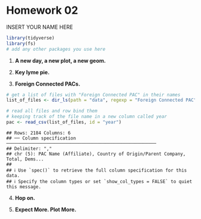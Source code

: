 Homework 02
================
INSERT YOUR NAME HERE

``` r
library(tidyverse)
library(fs)
# add any other packages you use here
```

1.  **A new day, a new plot, a new geom.**

2.  **Key lyme pie.**

3.  **Foreign Connected PACs.**

``` r
# get a list of files with "Foreign Connected PAC" in their names
list_of_files <- dir_ls(path = "data", regexp = "Foreign Connected PAC")

# read all files and row bind them
# keeping track of the file name in a new column called year
pac <- read_csv(list_of_files, id = "year")
```

    ## Rows: 2184 Columns: 6
    ## ── Column specification ────────────────────────────────────────────────────────
    ## Delimiter: ","
    ## chr (5): PAC Name (Affiliate), Country of Origin/Parent Company, Total, Dems...
    ## 
    ## ℹ Use `spec()` to retrieve the full column specification for this data.
    ## ℹ Specify the column types or set `show_col_types = FALSE` to quiet this message.

4.  **Hop on.**

5.  **Expect More. Plot More.**
